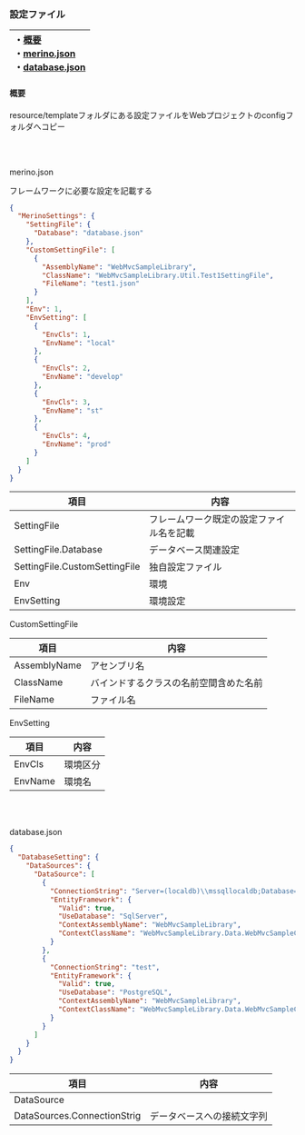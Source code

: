 ﻿### 設定ファイル

|・[概要](#概要)<br>・[merino.json](#merino.json)<br>・[database.json](#database.json)|
|:-|

#### 概要
resource/templateフォルダにある設定ファイルをWebプロジェクトのconfigフォルダへコピー

<br><br>
<p id="merino.json">merino.json</p>
フレームワークに必要な設定を記載する

```json:merino.json
{
  "MerinoSettings": {
    "SettingFile": {
      "Database": "database.json"
    },
    "CustomSettingFile": [
      {
        "AssemblyName": "WebMvcSampleLibrary",
        "ClassName": "WebMvcSampleLibrary.Util.Test1SettingFile",
        "FileName": "test1.json"
      }
    ],
    "Env": 1,
    "EnvSetting": [
      {
        "EnvCls": 1,
        "EnvName": "local"
      },
      {
        "EnvCls": 2,
        "EnvName": "develop"
      },
      {
        "EnvCls": 3,
        "EnvName": "st"
      },
      {
        "EnvCls": 4,
        "EnvName": "prod"
      }
    ]
  }
}
```

|項目|内容|
| ---- | ---- |
| SettingFile | フレームワーク既定の設定ファイル名を記載|
|SettingFile.Database |データベース関連設定|
|SettingFile.CustomSettingFile |独自設定ファイル|
|Env |環境|
|EnvSetting |環境設定|


CustomSettingFile

|項目|内容|
| ---- | ---- |
|AssemblyName |アセンブリ名|
|ClassName |バインドするクラスの名前空間含めた名前|
|FileName |ファイル名|

EnvSetting

|項目|内容|
| ---- | ---- |
|EnvCls |環境区分|
|EnvName |環境名|


<br><br>
<p id="database.json">database.json</p>

```json:database.json
{
  "DatabaseSetting": {
    "DataSources": {
      "DataSource": [
        {
          "ConnectionString": "Server=(localdb)\\mssqllocaldb;Database=WebMvcSample.Data;Trusted_Connection=True;MultipleActiveResultSets=true",
          "EntityFramework": {
            "Valid": true,
            "UseDatabase": "SqlServer",
            "ContextAssemblyName": "WebMvcSampleLibrary",
            "ContextClassName": "WebMvcSampleLibrary.Data.WebMvcSampleContext"
          }
        },
        {
          "ConnectionString": "test",
          "EntityFramework": {
            "Valid": true,
            "UseDatabase": "PostgreSQL",
            "ContextAssemblyName": "WebMvcSampleLibrary",
            "ContextClassName": "WebMvcSampleLibrary.Data.WebMvcSampleContext"
          }
        }
      ]
    }
  }
}
```

|項目|内容|
| ---- | ---- |
| DataSource | |
|DataSources.ConnectionStrig|データベースへの接続文字列|